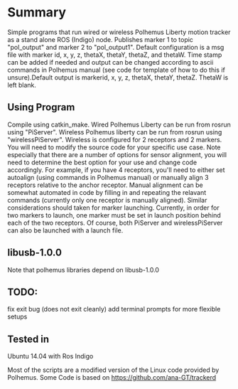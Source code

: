 Summary
==============
Simple programs that run wired or wireless Polhemus Liberty motion tracker as a stand alone ROS (Indigo) node. Publishes marker 1 to topic "pol_output" and marker 2 to "pol_output1". Default configuration is a msg file with marker id, x, y, z, thetaX, thetaY, thetaZ, and thetaW. Time stamp can be added if needed and output can be changed according to ascii commands in Polhemus manual (see code for template of how to do this if unsure).Default output is markerid, x, y, z, thetaX, thetaY, thetaZ. ThetaW is left blank. 

Using Program
------------
Compile using catkin_make. Wired Polhemus Liberty can be run from rosrun using "PiServer". Wireless Polhemus liberty can be run from rosrun using "wirelessPiServer". Wireless is configured for 2 receptors and 2 markers. You will need to modify the source code for your specific use case. Note especially that there are a number of options for sensor alignment, you will need to determine the best option for your use and change code accordingly. For example, if you have 4 receptors, you'll need to either set autoalign (using commands in Polhemus manual) or manually align 3 receptors relative to the anchor receptor. Manual alignment can be somewhat automated in code by filling in and repeating the relavant commands (currently only one receptor is manually aligned). Similar considerations should taken for marker launching. Currently, in order for two markers to launch, one marker must be set in launch position behind each of the two receptors. Of course, both PiServer and wirelessPiServer can also be launched with a launch file.

libusb-1.0.0
--------------
Note that polhemus libraries depend on libusb-1.0.0

TODO: 
------------------
fix exit bug (does not exit cleanly)
add terminal prompts for more flexible setups

Tested in 
---------------
Ubuntu 14.04 with Ros Indigo


Most of the scripts are a modified version of the Linux code provided by Polhemus. 
Some Code is based on https://github.com/ana-GT/trackerd

